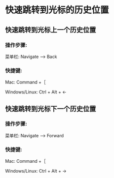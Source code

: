 # 快速跳转到光标的历史位置

## 快速跳转到光标上一个历史位置

### 操作步骤:

菜单栏: Navigate —&gt; Back

### 快捷键:

Mac: Command +［

Windows\/Linux: Ctrl + Alt + ←

## 快速跳转到光标下一个历史位置

### 操作步骤:

菜单栏: Navigate —&gt; Forward

### 快捷键:

Mac: Command +［

Windows\/Linux: Ctrl + Alt + →

